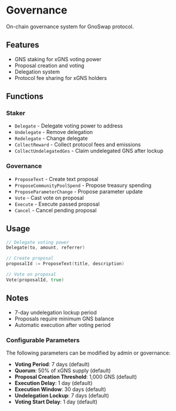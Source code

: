 # Governance

On-chain governance system for GnoSwap protocol.

## Features

- GNS staking for xGNS voting power
- Proposal creation and voting
- Delegation system
- Protocol fee sharing for xGNS holders

## Functions

### Staker
- `Delegate` - Delegate voting power to address
- `Undelegate` - Remove delegation
- `Redelegate` - Change delegate
- `CollectReward` - Collect protocol fees and emissions
- `CollectUndelegatedGns` - Claim undelegated GNS after lockup

### Governance
- `ProposeText` - Create text proposal
- `ProposeCommunityPoolSpend` - Propose treasury spending
- `ProposeParameterChange` - Propose parameter update
- `Vote` - Cast vote on proposal
- `Execute` - Execute passed proposal
- `Cancel` - Cancel pending proposal

## Usage

```go
// Delegate voting power
Delegate(to, amount, referrer)

// Create proposal
proposalId := ProposeText(title, description)

// Vote on proposal
Vote(proposalId, true)
```

## Notes

- 7-day undelegation lockup period
- Proposals require minimum GNS balance
- Automatic execution after voting period

### Configurable Parameters
The following parameters can be modified by admin or governance:
- **Voting Period**: 7 days (default)
- **Quorum**: 50% of xGNS supply (default)
- **Proposal Creation Threshold**: 1,000 GNS (default)
- **Execution Delay**: 1 day (default)
- **Execution Window**: 30 days (default)
- **Undelegation Lockup**: 7 days (default)
- **Voting Start Delay**: 1 day (default)